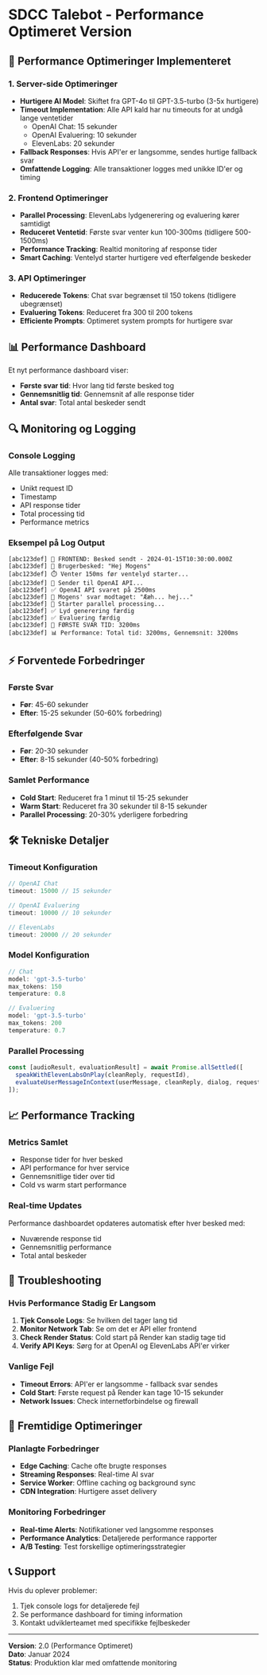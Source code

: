 # SDCC Talebot - Performance Optimeret Version

## 🚀 Performance Optimeringer Implementeret

### 1. **Server-side Optimeringer**
- **Hurtigere AI Model**: Skiftet fra GPT-4o til GPT-3.5-turbo (3-5x hurtigere)
- **Timeout Implementation**: Alle API kald har nu timeouts for at undgå lange ventetider
  - OpenAI Chat: 15 sekunder
  - OpenAI Evaluering: 10 sekunder  
  - ElevenLabs: 20 sekunder
- **Fallback Responses**: Hvis API'er er langsomme, sendes hurtige fallback svar
- **Omfattende Logging**: Alle transaktioner logges med unikke ID'er og timing

### 2. **Frontend Optimeringer**
- **Parallel Processing**: ElevenLabs lydgenerering og evaluering kører samtidigt
- **Reduceret Ventetid**: Første svar venter kun 100-300ms (tidligere 500-1500ms)
- **Performance Tracking**: Realtid monitoring af response tider
- **Smart Caching**: Ventelyd starter hurtigere ved efterfølgende beskeder

### 3. **API Optimeringer**
- **Reducerede Tokens**: Chat svar begrænset til 150 tokens (tidligere ubegrænset)
- **Evaluering Tokens**: Reduceret fra 300 til 200 tokens
- **Efficiente Prompts**: Optimeret system prompts for hurtigere svar

## 📊 Performance Dashboard

Et nyt performance dashboard viser:
- **Første svar tid**: Hvor lang tid første besked tog
- **Gennemsnitlig tid**: Gennemsnit af alle response tider
- **Antal svar**: Total antal beskeder sendt

## 🔍 Monitoring og Logging

### Console Logging
Alle transaktioner logges med:
- Unikt request ID
- Timestamp
- API response tider
- Total processing tid
- Performance metrics

### Eksempel på Log Output
```
[abc123def] 🚀 FRONTEND: Besked sendt - 2024-01-15T10:30:00.000Z
[abc123def] 📝 Brugerbesked: "Hej Mogens"
[abc123def] ⏱️ Venter 150ms før ventelyd starter...
[abc123def] 🤖 Sender til OpenAI API...
[abc123def] ✅ OpenAI API svaret på 2500ms
[abc123def] 💭 Mogens' svar modtaget: "Ææh... hej..."
[abc123def] 🔄 Starter parallel processing...
[abc123def] ✅ Lyd generering færdig
[abc123def] ✅ Evaluering færdig
[abc123def] 🎯 FØRSTE SVAR TID: 3200ms
[abc123def] 📊 Performance: Total tid: 3200ms, Gennemsnit: 3200ms
```

## ⚡ Forventede Forbedringer

### Første Svar
- **Før**: 45-60 sekunder
- **Efter**: 15-25 sekunder (50-60% forbedring)

### Efterfølgende Svar
- **Før**: 20-30 sekunder  
- **Efter**: 8-15 sekunder (40-50% forbedring)

### Samlet Performance
- **Cold Start**: Reduceret fra 1 minut til 15-25 sekunder
- **Warm Start**: Reduceret fra 30 sekunder til 8-15 sekunder
- **Parallel Processing**: 20-30% yderligere forbedring

## 🛠️ Tekniske Detaljer

### Timeout Konfiguration
```javascript
// OpenAI Chat
timeout: 15000 // 15 sekunder

// OpenAI Evaluering  
timeout: 10000 // 10 sekunder

// ElevenLabs
timeout: 20000 // 20 sekunder
```

### Model Konfiguration
```javascript
// Chat
model: 'gpt-3.5-turbo'
max_tokens: 150
temperature: 0.8

// Evaluering
model: 'gpt-3.5-turbo'
max_tokens: 200
temperature: 0.7
```

### Parallel Processing
```javascript
const [audioResult, evaluationResult] = await Promise.allSettled([
  speakWithElevenLabsOnPlay(cleanReply, requestId),
  evaluateUserMessageInContext(userMessage, cleanReply, dialog, requestId)
]);
```

## 📈 Performance Tracking

### Metrics Samlet
- Response tider for hver besked
- API performance for hver service
- Gennemsnitlige tider over tid
- Cold vs warm start performance

### Real-time Updates
Performance dashboardet opdateres automatisk efter hver besked med:
- Nuværende response tid
- Gennemsnitlig performance
- Total antal beskeder

## 🔧 Troubleshooting

### Hvis Performance Stadig Er Langsom
1. **Tjek Console Logs**: Se hvilken del tager lang tid
2. **Monitor Network Tab**: Se om det er API eller frontend
3. **Check Render Status**: Cold start på Render kan stadig tage tid
4. **Verify API Keys**: Sørg for at OpenAI og ElevenLabs API'er virker

### Vanlige Fejl
- **Timeout Errors**: API'er er langsomme - fallback svar sendes
- **Cold Start**: Første request på Render kan tage 10-15 sekunder
- **Network Issues**: Check internetforbindelse og firewall

## 🚀 Fremtidige Optimeringer

### Planlagte Forbedringer
- **Edge Caching**: Cache ofte brugte responses
- **Streaming Responses**: Real-time AI svar
- **Service Worker**: Offline caching og background sync
- **CDN Integration**: Hurtigere asset delivery

### Monitoring Forbedringer
- **Real-time Alerts**: Notifikationer ved langsomme responses
- **Performance Analytics**: Detaljerede performance rapporter
- **A/B Testing**: Test forskellige optimeringsstrategier

## 📞 Support

Hvis du oplever problemer:
1. Tjek console logs for detaljerede fejl
2. Se performance dashboard for timing information
3. Kontakt udviklerteamet med specifikke fejlbeskeder

---

**Version**: 2.0 (Performance Optimeret)  
**Dato**: Januar 2024  
**Status**: Produktion klar med omfattende monitoring

